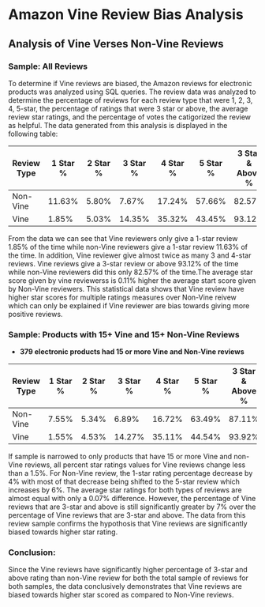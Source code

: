 # Amazon Vine Review Bias Analysis

## Analysis of Vine Verses Non-Vine Reviews

### Sample: All Reviews

To determine if Vine reviews are biased, the Amazon reviews for electronic products was analyzed using SQL
queries. The review data was analyzed to determine the percentage of reviews for each review type that were 1, 2, 3, 4,
5-star, the percentage of ratings that were 3 star or above, the average review star ratings, and the percentage of votes the catigorized the review as helpful. The data generated from this analysis is displayed in the following table:

<table>
	<thead>
		<tr>
			<th>Review Type</th>
			<th>1 Star %</th>
			<th>2 Star %</th>
			<th>3 Star %</th>
			<th>4 Star %</th>
			<th>5 Star %</th>
			<th>3 Star & Above %</th>
			<th>Avg Star Rating</th>
			<th>Helpful %</th>
		</tr>
	</thead>
	<tbody>
		<tr>
			<td>Non-Vine</td>
			<td>11.63%</td>
			<td>5.80%</td>
			<td>7.67%</td>
			<td>17.24%</td>
			<td>57.66%</td>
			<td>82.57%</td>
			<td>4.03</td>
			<td>78.39%</td>
		</tr>
		<tr>
			<td>Vine</td>
			<td>1.85%</td>
			<td>5.03%</td>
			<td>14.35%</td>
			<td>35.32%</td>
			<td>43.45%</td>
			<td>93.12%</td>
			<td>4.14</td>
			<td>80.76%</td>
		</tr>
	</tbody>
</table>

From the data we can see that Vine reviewers only give a 1-star review 1.85% of the time while non-Vine reviewers give a 1-star review 11.63% of the time. In addition, Vine reviewer give almost twice as many 3 and 4-star reviews. Vine reviews give a 3-star review or above 93.12% of the time while non-Vine reviewers did this only 82.57% of the time.The average star score given by vine reviewerss is 0.11% higher the average start score given by Non-Vine reviewers. This statistical data shows that Vine review have higher star scores for multiple ratings measures over Non-Vine reivew which can only be explained if Vine reviewer are bias towards giving more positive reviews.

### Sample: Products with 15+ Vine and 15+ Non-Vine Reviews

 * **379 electronic products had 15 or more Vine and Non-Vine reviews**

<table>
	<thead>
		<tr>
			<th>Review Type</th>
			<th>1 Star %</th>
			<th>2 Star %</th>
			<th>3 Star %</th>
			<th>4 Star %</th>
			<th>5 Star %</th>
			<th>3 Star & Above %</th>
			<th>Avg Star Rating</th>
			<th>Helpful %</th>
		</tr>
	</thead>
	<tbody>
		<tr>
			<td>Non-Vine</td>
			<td>7.55%</td>
			<td>5.34%</td>
			<td>6.89%</td>
			<td>16.72%</td>
			<td>63.49%</td>
			<td>87.11%</td>
			<td>4.23</td>
			<td>73.33%</td>
		</tr>
		<tr>
			<td>Vine</td>
			<td>1.55%</td>
			<td>4.53%</td>
			<td>14.27%</td>
			<td>35.11%</td>
			<td>44.54%</td>
			<td>93.92%</td>
			<td>4.16</td>
			<td>82.19%</td>
		</tr>
	</tbody>
</table>

If sample is narrowed to only products that have 15 or more Vine and non-Vine reviews, all percent star ratings values for Vine reviews change less than a 1.5%. For Non-Vine review, the 1-star rating percentage decrease by 4% with most of that decrease being shifted to the 5-star review which increases by 6%. The average star ratings for both types of reviews are almost equal with only a 0.07% difference. However, the percentage of Vine reviews that are 3-star and above is still significantly greater by 7% over the percentage of Vine reviews that are 3-star and above. The data from this review sample confirms the hypothosis that Vine reviews are significantly biased towards higher star rating.

### Conclusion:
Since the Vine reviews have significantly higher percentage of 3-star and above rating than non-Vine review for both the total sample of reviews for both samples, the data conclusively demonstrates that Vine reviews are biased towards higher star scored as compared to Non-Vine reviews.
